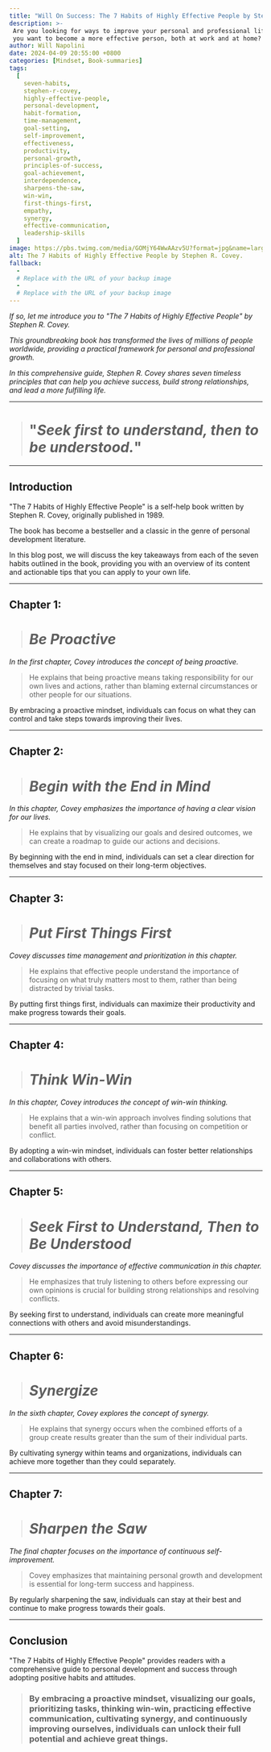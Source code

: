 ```yaml
---
title: "Will On Success: The 7 Habits of Highly Effective People by Stephen R. Covey"
description: >-
 Are you looking for ways to improve your personal and professional life? Have you struggled to find balance in your daily routine? Do 
 you want to become a more effective person, both at work and at home?
author: Will Napolini
date: 2024-04-09 20:55:00 +0800
categories: [Mindset, Book-summaries]
tags:
  [
    seven-habits,
    stephen-r-covey,
    highly-effective-people,
    personal-development,
    habit-formation,
    time-management,
    goal-setting,
    self-improvement,
    effectiveness,
    productivity,
    personal-growth,
    principles-of-success,
    goal-achievement,
    interdependence,
    sharpens-the-saw,
    win-win,
    first-things-first,
    empathy,
    synergy,
    effective-communication,
    leadership-skills
  ]
image: https://pbs.twimg.com/media/GOMjY64WwAAzv5U?format=jpg&name=large
alt: The 7 Habits of Highly Effective People by Stephen R. Covey.
fallback:
  -
  # Replace with the URL of your backup image
  -
  # Replace with the URL of your backup image
---
```


_If so, let me introduce you to "The 7 Habits of Highly Effective People" by Stephen R. Covey._

_This groundbreaking book has transformed the lives of millions of people worldwide, providing a practical framework for personal and professional growth._

_In this comprehensive guide, Stephen R. Covey shares seven timeless principles that can help you achieve success, build strong relationships, and lead a more fulfilling life._

---

> # "_Seek first to understand, then to be understood._"

---

## Introduction

"The 7 Habits of Highly Effective People" is a self-help book written by Stephen R. Covey, originally published in 1989.

The book has become a bestseller and a classic in the genre of personal development literature.

In this blog post, we will discuss the key takeaways from each of the seven habits outlined in the book, providing you with an overview of its content and actionable tips that you can apply to your own life.

---

## Chapter 1:

> # _Be Proactive_

_In the first chapter, Covey introduces the concept of being proactive._

> He explains that being proactive means taking responsibility for our own lives and actions, rather than blaming external circumstances or other people for our situations.

By embracing a proactive mindset, individuals can focus on what they can control and take steps towards improving their lives.

---

## Chapter 2:

> # _Begin with the End in Mind_

_In this chapter, Covey emphasizes the importance of having a clear vision for our lives._

> He explains that by visualizing our goals and desired outcomes, we can create a roadmap to guide our actions and decisions.

By beginning with the end in mind, individuals can set a clear direction for themselves and stay focused on their long-term objectives.

---

## Chapter 3:

> # _Put First Things First_

_Covey discusses time management and prioritization in this chapter._

> He explains that effective people understand the importance of focusing on what truly matters most to them, rather than being distracted by trivial tasks.

By putting first things first, individuals can maximize their productivity and make progress towards their goals.

---

## Chapter 4:

> # _Think Win-Win_

_In this chapter, Covey introduces the concept of win-win thinking._

> He explains that a win-win approach involves finding solutions that benefit all parties involved, rather than focusing on competition or conflict.

By adopting a win-win mindset, individuals can foster better relationships and collaborations with others.

---

## Chapter 5:

> # _Seek First to Understand, Then to Be Understood_

_Covey discusses the importance of effective communication in this chapter._

> He emphasizes that truly listening to others before expressing our own opinions is crucial for building strong relationships and resolving conflicts.

By seeking first to understand, individuals can create more meaningful connections with others and avoid misunderstandings.

---

## Chapter 6:

> # _Synergize_

_In the sixth chapter, Covey explores the concept of synergy._

> He explains that synergy occurs when the combined efforts of a group create results greater than the sum of their individual parts.

By cultivating synergy within teams and organizations, individuals can achieve more together than they could separately.

---

## Chapter 7:

> # _Sharpen the Saw_

_The final chapter focuses on the importance of continuous self-improvement._

> Covey emphasizes that maintaining personal growth and development is essential for long-term success and happiness.

By regularly sharpening the saw, individuals can stay at their best and continue to make progress towards their goals.

---

## Conclusion

"The 7 Habits of Highly Effective People" provides readers with a comprehensive guide to personal development and success through adopting positive habits and attitudes.

> ### By embracing a proactive mindset, visualizing our goals, prioritizing tasks, thinking win-win, practicing effective communication, cultivating synergy, and continuously improving ourselves, individuals can unlock their full potential and achieve great things.
